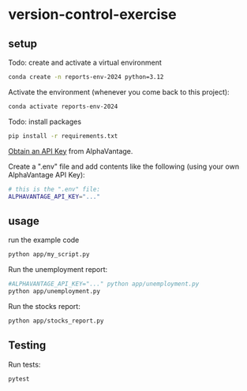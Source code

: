 # version-control-exercise

## setup

Todo: create and activate a virtual environment 
```sh
conda create -n reports-env-2024 python=3.12
```

Activate the environment (whenever you come back to this project):

```sh
conda activate reports-env-2024
```
Todo: install packages
```sh
pip install -r requirements.txt
```
[Obtain an API Key](https://www.alphavantage.co/support/#api-key) from AlphaVantage.

Create a ".env" file and add contents like the following (using your own AlphaVantage API Key):

```sh
# this is the ".env" file:
ALPHAVANTAGE_API_KEY="..."
```

## usage

run the example code

```sh
python app/my_script.py
```

Run the unemployment report:

```sh
#ALPHAVANTAGE_API_KEY="..." python app/unemployment.py
python app/unemployment.py
```
Run the stocks report:

```sh
python app/stocks_report.py
```
## Testing

Run tests:

```sh
pytest
```